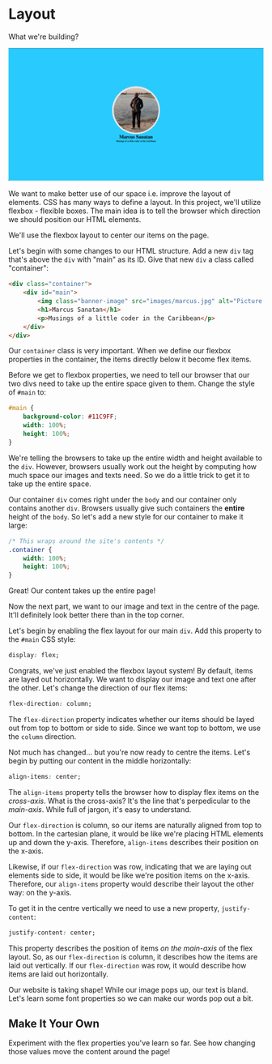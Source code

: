 # Layout

What we're building?

![Screenshot of completed step](screenshot05.png)

We want to make better use of our space i.e. improve the layout of elements. CSS has many ways to define a layout. In this project, we'll utilize flexbox \- flexible boxes. The main idea is to tell the browser which direction we should position our HTML elements.

We'll use the flexbox layout to center our items on the page.

Let's begin with some changes to our HTML structure. Add a new `div` tag that's above the `div` with "main" as its ID. Give that new `div` a class called "container":

```html
<div class="container">
    <div id="main">
        <img class="banner-image" src="images/marcus.jpg" alt="Picture of me" width="300px">
        <h1>Marcus Sanatan</h1>
        <p>Musings of a little coder in the Caribbean</p>
    </div>
</div>
```

Our `container` class is very important. When we define our flexbox properties in the container, the items directly below it become flex items.

Before we get to flexbox properties, we need to tell our browser that our two divs need to take up the entire space given to them. Change the style of `#main` to:

```css
#main {
    background-color: #11C9FF;
    width: 100%;
    height: 100%;
}
```

We're telling the browsers to take up the entire width and height available to the `div`. However, browsers usually work out the height by computing how much space our images and texts need. So we do a little trick to get it to take up the entire space.

Our container `div` comes right under the `body` and our container only contains another `div`. Browsers usually give such containers the **entire** height of the `body`. So let's add a new style for our container to make it large:

```css
/* This wraps around the site's contents */
.container {
    width: 100%;
    height: 100%;
}
```

Great! Our content takes up the entire page!

Now the next part, we want to our image and text in the centre of the page. It'll definitely look better there than in the top corner.

Let's begin by enabling the flex layout for our main `div`. Add this property to the `#main` CSS style:

```css
display: flex;
```

Congrats, we've just enabled the flexbox layout system! By default, items are layed out horizontally. We want to display our image and text one after the other. Let's change the direction of our flex items:

```css
flex-direction: column;
```

The `flex-direction` property indicates whether our items should be layed out from top to bottom or side to side. Since we want top to bottom, we use the `column` direction.

Not much has changed... but you're now ready to centre the items. Let's begin by putting our content in the middle horizontally:

```css
align-items: center;
```

The `align-items` property tells the browser how to display flex items on the *cross-axis*. What is the cross-axis? It's the line that's perpedicular to the *main-axis*. While full of jargon, it's easy to understand.

Our `flex-direction` is column, so our items are naturally aligned from top to bottom. In the cartesian plane, it would be like we're placing HTML elements up and down the y-axis. Therefore, `align-items` describes their position on the x-axis.

Likewise, if our `flex-direction` was row, indicating that we are laying out elements side to side, it would be like we're position items on the x-axis. Therefore, our `align-items` property would describe their layout the other way: on the y-axis.

To get it in the centre vertically we need to use a new property, `justify-content`:

```css
justify-content: center;
```

This property describes the position of items *on the main-axis* of the flex layout. So, as our `flex-direction` is column, it describes how the items are laid out vertically. If our `flex-direction` was row, it would describe how items are laid out horizontally.

Our website is taking shape! While our image pops up, our text is bland. Let's learn some font properties so we can make our words pop out a bit.

## Make It Your Own

Experiment with the flex properties you've learn so far. See how changing those values move the content around the page!
